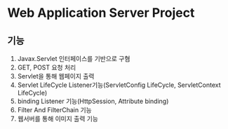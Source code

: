 # Web Application Server Project

## 기능
1. Javax.Servlet 인터페이스를 기반으로 구혐
2. GET, POST 요청 처리
3. Servlet을 통해 웹페이지 출력
4. Servlet LifeCycle Listener기능(ServletConfig LifeCycle, ServletContext LifeCycle)
5. binding Listener 기능(HttpSession, Attribute binding)
6. Filter And FilterChain 기능
7. 웹서버를 통해 이미지 출력 기능

